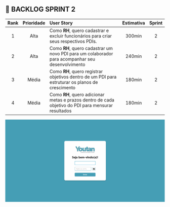 ## 📝 BACKLOG SPRINT 2

|   Rank  |   Prioridade   |   User Story   |   Estimativa   |   Sprint   |
|:------:|:-----:|:-----|:------:|:------:|
|1|   Alta   |Como **RH**, quero cadastrar e excluir funcionários para criar seus respectivos PDIs.|   300min   |2|
|2|   Alta   |Como **RH**, quero cadastrar um novo PDI para um colaborador para acompanhar seu desenvolvimento|   240min   |2|
|3|   Média   |Como **RH**, quero registrar objetivos dentro de um PDI para estruturar os planos de crescimento|   180min   |2|
|4|  Média   |Como **RH**, quero adicionar metas e prazos dentro de cada objetivo do PDI para mensurar resultados|   180min   |2|

[![](Youtan.png)](https://youtu.be/4AgPr7gfrjs)